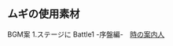 ## ムギの使用素材

BGM案
1.ステージに
Battle1 -序盤編-　[時の案内人](https://timelessberry.com/material/sao1/sao1-battle1.html)
